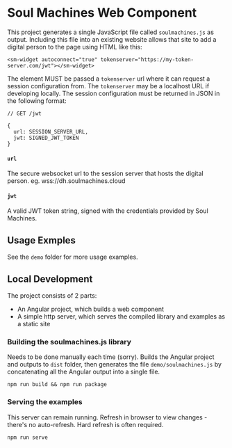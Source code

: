 # Soul Machines Web Component

This project generates a single JavaScript file called `soulmachines.js` as output. Including this file into an existing website allows that site to add a digital person to the page using HTML like this:

```
<sm-widget autoconnect="true" tokenserver="https://my-token-server.com/jwt"></sm-widget>
```

The element MUST be passed a `tokenserver` url where it can request a session configuration from. The `tokenserver` may be a localhost URL if developing locally. The session configuration must be returned in JSON in the following format:

```
// GET /jwt

{
  url: SESSION_SERVER_URL,
  jwt: SIGNED_JWT_TOKEN
}

```

#### `url`

The secure websocket url to the session server that hosts the digital person.
eg. wss://dh.soulmachines.cloud

#### `jwt`

A valid JWT token string, signed with the credentials provided by Soul Machines.

## Usage Exmples

See the `demo` folder for more usage examples.

## Local Development

The project consists of 2 parts:

- An Angular project, which builds a web component
- A simple http server, which serves the compiled library and examples as a static site

### Building the soulmachines.js library

Needs to be done manually each time (sorry). Builds the Angular project and outputs to `dist` folder, then generates the file `demo/soulmachines.js` by concatenating all the Angular output into a single file.

```
npm run build && npm run package
```

### Serving the examples

This server can remain running. Refresh in browser to view changes - there's no auto-refresh. Hard refresh is often required.

```
npm run serve
```
